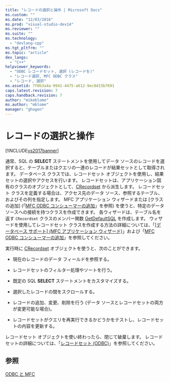 ```yaml
---
title: "レコードの選択と操作 | Microsoft Docs"
ms.custom: ""
ms.date: "12/03/2016"
ms.prod: "visual-studio-dev14"
ms.reviewer: ""
ms.suite: ""
ms.technology: 
  - "devlang-cpp"
ms.tgt_pltfrm: ""
ms.topic: "article"
dev_langs: 
  - "C++"
helpviewer_keywords: 
  - "ODBC レコードセット, 選択 (レコードを)"
  - "レコード選択, MFC ODBC クラス"
  - "レコード, 選択"
ms.assetid: 7f0b3a4a-9941-4475-a612-9ec8d15b7691
caps.latest.revision: 7
caps.handback.revision: 7
author: "mikeblome"
ms.author: "mblome"
manager: "ghogen"
---
```

# レコードの選択と操作
[!INCLUDE[vs2017banner](../../assembler/inline/includes/vs2017banner.md)]

通常、SQL の **SELECT** ステートメントを使用してデータ ソースのレコードを選択すると、テーブルまたはクエリの一連のレコードが結果セットとして取得されます。  データベース クラスでは、レコードセット オブジェクトを使用し、結果セットの選択やアクセスを行います。  レコードセットは、アプリケーション固有のクラスのオブジェクトとして、[CRecordset](../Topic/CRecordset%20Class.md) から派生します。  レコードセット クラスを定義する場合は、アクセス先のデータ ソース、参照するテーブル、およびその列を指定します。  MFC アプリケーション ウィザードまたは \[クラスの追加\] \(「[MFC ODBC コンシューマーの追加](../../mfc/reference/adding-an-mfc-odbc-consumer.md)」を参照\) を使うと、特定のデータ ソースへの接続を持つクラスを作成できます。  各ウィザードは、テーブル名を返す `CRecordset` クラスのメンバー関数 [GetDefaultSQL](../Topic/CRecordset::GetDefaultSQL.md) を作成します。  ウィザードを使用してレコードセット クラスを作成する方法の詳細については、「[&#91;データベース サポート&#93; \(MFC アプリケーション ウィザード\)](../../mfc/reference/database-support-mfc-application-wizard.md)」および「[MFC ODBC コンシューマーの追加](../../mfc/reference/adding-an-mfc-odbc-consumer.md)」を参照してください。  
  
 実行時に [CRecordset](../Topic/CRecordset%20Class.md) オブジェクトを使うと、次のことができます。  
  
-   現在のレコードのデータ フィールドを参照する。  
  
-   レコードセットのフィルター処理やソートを行う。  
  
-   既定の SQL **SELECT** ステートメントをカスタマイズする。  
  
-   選択したレコードの間をスクロールする。  
  
-   レコードの追加、変更、削除を行う \(データ ソースとレコードセットの両方が変更可能な場合\)。  
  
-   レコードセットがクエリを再実行できるかどうかをテストし、レコードセットの内容を更新する。  
  
 レコードセット オブジェクトを使い終わったら、閉じて破棄します。  レコードセットの詳細については、「[レコードセット \(ODBC\)](../../data/odbc/recordset-odbc.md)」を参照してください。  
  
## 参照  
 [ODBC と MFC](../../data/odbc/odbc-and-mfc.md)